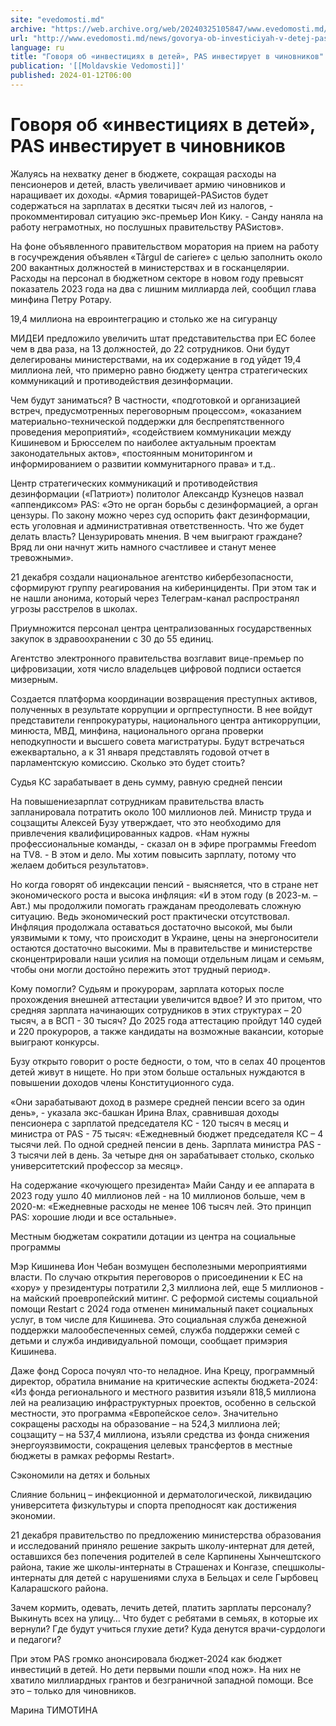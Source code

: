 ```yaml
---
site: "evedomosti.md"
archive: "https://web.archive.org/web/20240325105847/www.evedomosti.md/news/govorya-ob-investiciyah-v-detej-pas-investiruet-v-chinovniko"
url: "http://www.evedomosti.md/news/govorya-ob-investiciyah-v-detej-pas-investiruet-v-chinovniko"
language: ru
title: "Говоря об «инвестициях в детей», PAS инвестирует в чиновников"
publication: '[[Moldavskie Vedomosti]]'
published: 2024-01-12T06:00
---
```


# Говоря об «инвестициях в детей», PAS инвестирует в чиновников

Жалуясь на нехватку денег в бюджете, сокращая расходы на пенсионеров и детей, власть увеличивает армию чиновников и наращивает их доходы. «Армия товарищей-PASистов будет содержаться на зарплатах в десятки тысяч лей из налогов, - прокомментировал ситуацию экс-премьер Ион Кику. - Санду наняла на работу неграмотных, но послушных правительству PASистов».

На фоне объявленного правительством моратория на прием на работу в госучреждения объявлен «Târgul de cariere» с целью заполнить около 200 вакантных должностей в министерствах и в госканцелярии. Расходы на персонал в бюджетном секторе в новом году превысят показатель 2023 года на два с лишним миллиарда лей, сообщил глава минфина Петру Ротару.

19,4 миллиона на евроинтеграцию и столько же на сигуранцу

МИДЕИ предложило увеличить штат представительства при ЕС более чем в два раза, на 13 должностей, до 22 сотрудников. Они будут делегированы министерствами, на их содержание в год уйдет 19,4 миллиона лей, что примерно равно бюджету центра стратегических коммуникаций и противодействия дезинформации.

Чем будут заниматься? В частности, «подготовкой и организацией встреч, предусмотренных переговорным процессом», «оказанием материально-технической поддержки для беспрепятственного проведения мероприятий», «содействием коммуникации между Кишиневом и Брюсселем по наиболее актуальным проектам законодательных актов», «постоянным мониторингом и информированием о развитии коммунитарного права» и т.д..

Центр стратегических коммуникаций и противодействия дезинформации («Патриот») политолог Александр Кузнецов назвал «аппендиксом» PAS: «Это не орган борьбы с дезинформацией, а орган цензуры. По закону можно через суд оспорить факт дезинформации, есть уголовная и административная ответственность. Что же будет делать власть? Цензурировать мнения. В чем выиграют граждане? Вряд ли они начнут жить намного счастливее и станут менее тревожными».

21 декабря создали национальное агентство кибербезопасности, сформируют группу реагирования на киберинциденты. При этом так и не нашли анонима, который через Телеграм-канал распространял угрозы расстрелов в школах.

Приумножится персонал центра централизованных государственных закупок в здравоохранении с 30 до 55 единиц.

Агентство электронного правительства возглавит вице-премьер по цифровизации, хотя число владельцев цифровой подписи остается мизерным.

Создается платформа координации возвращения преступных активов, полученных в результате коррупции и оргпреступности. В нее войдут представители генпрокуратуры, национального центра антикоррупции, минюста, МВД, минфина, национального органа проверки неподкупности и высшего совета магистратуры. Будут встречаться ежеквартально, а к 31 января представлять годовой отчет в парламентскую комиссию. Сколько это будет стоить?

Судья КС зарабатывает в день сумму, равную средней пенсии

На повышениезарплат сотрудникам правительства власть запланировала потратить около 100 миллионов лей. Министр труда и соцзащиты Алексей Бузу утверждает, что это необходимо для привлечения квалифицированных кадров. «Нам нужны профессиональные команды, - сказал он в эфире программы Freedom на TV8. - В этом и дело. Мы хотим повысить зарплату, потому что желаем добиться результатов».

Но когда говорят об индексации пенсий - выясняется, что в стране нет экономического роста и высока инфляция: «И в этом году (в 2023-м. – Авт.) мы продолжили помогать гражданам преодолевать сложную ситуацию. Ведь экономический рост практически отсутствовал. Инфляция продолжала оставаться достаточно высокой, мы были уязвимыми к тому, что происходит в Украине, цены на энергоносители остаются достаточно высокими. Мы в правительстве и министерстве сконцентрировали наши усилия на помощи отдельным лицам и семьям, чтобы они могли достойно пережить этот трудный период».

Кому помогли? Судьям и прокурорам, зарплата которых после прохождения внешней аттестации увеличится вдвое? И это притом, что средняя зарплата начинающих сотрудников в этих структурах – 20 тысяч, а в ВСП - 30 тысяч? До 2025 года аттестацию пройдут 140 судей и 220 прокуроров, а также кандидаты на возможные вакансии, которые выиграют конкурсы.

Бузу открыто говорит о росте бедности, о том, что в селах 40 процентов детей живут в нищете. Но при этом больше остальных нуждаются в повышении доходов члены Конституционного суда.

«Они зарабатывают доход в размере средней пенсии всего за один день», - указала экс-башкан Ирина Влах, сравнившая доходы пенсионера с зарплатой председателя КС - 120 тысяч в месяц и министра от PAS - 75 тысяч: «Ежедневный бюджет председателя КС – 4 тысячи лей. По одной средней пенсии в день. Зарплата министра PAS - 3 тысячи лей в день. За четыре дня он зарабатывает столько, сколько университетский профессор за месяц».

На содержание «кочующего президента» Майи Санду и ее аппарата в 2023 году ушло 40 миллионов лей - на 10 миллионов больше, чем в 2020-м: «Ежедневные расходы не менее 106 тысяч лей. Это принцип PAS: хорошие люди и все остальные».

Местным бюджетам сократили дотации из центра на социальные программы

Мэр Кишинева Ион Чебан возмущен бесполезными мероприятиями власти. По случаю открытия переговоров о присоединении к ЕС на «хору» у президентуры потратили 2,3 миллиона лей, еще 5 миллионов - на майский проевропейский митинг. С реформой системы социальной помощи Restart с 2024 года отменен минимальный пакет социальных услуг, в том числе для Кишинева. Это социальная служба денежной поддержки малообеспеченных семей, служба поддержки семей с детьми и служба индивидуальной помощи, сообщает примэрия Кишинева.

Даже фонд Сороса почуял что-то неладное. Ина Крецу, программный директор, обратила внимание на критические аспекты бюджета-2024: «Из фонда регионального и местного развития изъяли 818,5 миллиона лей на реализацию инфраструктурных проектов, особенно в сельской местности, это программа «Европейское село». Значительно сокращены расходы на образование – на 524,3 миллиона лей; соцзащиту – на 537,4 миллиона, изъяли средства из фонда снижения энергоуязвимости, сокращения целевых трансфертов в местные бюджеты в рамках реформы Restart».

Сэкономили на детях и больных

Слияние больниц – инфекционной и дерматологической, ликвидацию университета физкультуры и спорта преподносят как достижения экономии.

21 декабря правительство по предложению министерства образования и исследований приняло решение закрыть школу-интернат для детей, оставшихся без попечения родителей в селе Карпинены Хынчештского района, такие же школы-интернаты в Страшенах и Конгазе, спецшколы-интернаты для детей с нарушениями слуха в Бельцах и селе Гырбовец Каларашского района.

Зачем кормить, одевать, лечить детей, платить зарплаты персоналу? Выкинуть всех на улицу… Что будет с ребятами в семьях, в которые их вернули? Где будут учиться глухие дети? Куда денутся врачи-сурдологи и педагоги?

При этом PAS громко анонсировала бюджет-2024 как бюджет инвестиций в детей. Но дети первыми пошли «под нож». На них не хватило миллиардных грантов и безграничной западной помощи. Все это – только для чиновников.

Марина ТИМОТИНА